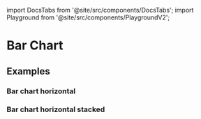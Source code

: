import DocsTabs from '@site/src/components/DocsTabs';
import Playground from '@site/src/components/PlaygroundV2';

# Bar Chart

## Examples

### Bar chart horizontal

<Playground
height="40rem"
name="echarts-bar-simple"
noMargin
examplesByName>
</Playground>

### Bar chart horizontal stacked

<Playground
height="40rem"
name="echarts-bar-horizontal-stacked"
noMargin
examplesByName>
</Playground>



